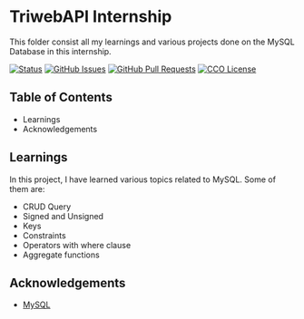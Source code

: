 # TriwebAPI Internship
This folder consist all my learnings and various projects done on the MySQL Database in this internship.

[![Status](https://img.shields.io/badge/status-active-success.svg)](https://github.com/krish3742/TriwebAPI-Learning/) [![GitHub Issues](https://img.shields.io/github/issues/krish3742/TriwebAPI-Learning.svg)](https://github.com/krish3742/TriwebAPI-Learning/issues) [![GitHub Pull Requests](https://img.shields.io/github/issues-pr/krish3742/TriwebAPI-Learning.svg)](https://github.com/krish3742/TriwebAPI-Learning/pulls) [![CCO License](https://img.shields.io/badge/license-CCO-yellow.svg)](https://creativecommons.org/publicdomain/zero/1.0/)

## Table of Contents

 - Learnings
 - Acknowledgements

## Learnings

In this project, I have learned various topics related to MySQL. Some of them are:

- CRUD Query
- Signed and Unsigned
- Keys
- Constraints
- Operators with where clause
- Aggregate functions

## Acknowledgements

 - [MySQL](https://www.youtube.com/playlist?list=PLIfcYFqzDXHkx3IvtBbsSwmXNljU5kdeM)
